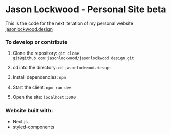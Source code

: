 # Jason Lockwood - Personal Site beta #
This is the code for the next iteration of my personal website [jasonlockwood.design](http://www.jasonlockwood.design)

### To develop or contribute ###
1. Clone the repository: `git clone git@github.com:jasonlockwood/jasonlockwood.design.git`

2. cd into the directory: `cd jasonlockwood.design`

3. Install dependencies: `npm`

4. Start the client: `npm run dev`

5. Open the site: `localhost:3000`

### Website built with: ###
- Next.js
- styled-components